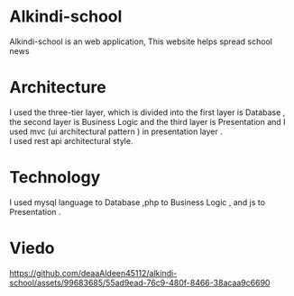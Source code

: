 # Alkindi-school
Alkindi-school is an web application, This website helps spread school news
# Architecture
I used the three-tier layer, which is divided into the first layer is Database , the second layer is Business Logic and the third layer is Presentation and I used mvc (ui architectural pattern ) in presentation layer .
<br>
I used rest api architectural style.
# Technology
I used mysql language to Database ,php to Business Logic , and js to Presentation .
# Viedo



https://github.com/deaaAldeen45112/alkindi-school/assets/99683685/55ad9ead-76c9-480f-8466-38acaa9c6690


